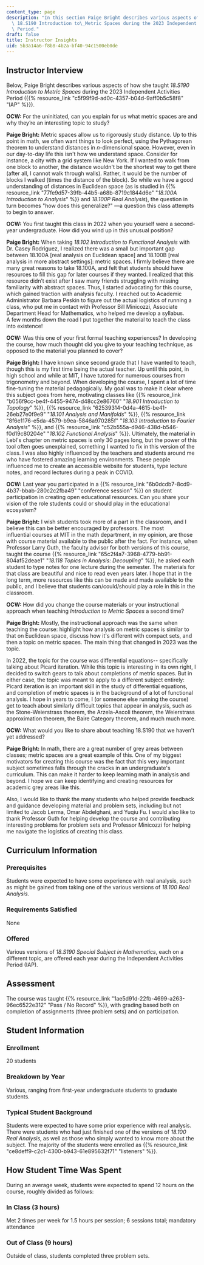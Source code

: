 ```yaml
---
content_type: page
description: "In this section Paige Bright describes various aspects of how she taught\
  \ 18.S190 Introduction to\_Metric Spaces during the 2023 Independent Activities\
  \ Period."
draft: false
title: Instructor Insights
uid: 5b3a14a6-f8b8-4b2a-bf40-94c1500eb0de
---
```

## Instructor Interview

Below, Paige Bright describes various aspects of how she taught *18.S190 Introduction to Metric Spaces* during the 2023 Independent Activities Period ({{% resource_link "c5f99f9d-ad0c-4357-b04d-9aff0b5c58f8" "IAP" %}}).

**OCW:** For the uninitiated, can you explain for us what metric spaces are and why they’re an interesting topic to study?

**Paige Bright:** Metric spaces allow us to rigorously study distance. Up to this point in math, we often want things to look perfect, using the Pythagorean theorem to understand distances in *n*\-dimensional space. However, even in our day-to-day life this isn't how we understand space. Consider for instance, a city with a grid system like New York. If I wanted to walk from one block to another, the distance wouldn't be the shortest way to get there (after all, I cannot walk through walls). Rather, it would be the number of blocks I walked (times the distance of the block). So while we have a good understanding of distances in Euclidean space (as is studied in {{% resource_link "77fe9d57-39fb-44b5-a68b-8719c1844d6e" "*18.100A Introduction to Analysis*" %}} and *18.100P Real Analysis*), the question in turn becomes "how does this generalize?" —a question this class attempts to begin to answer.

**OCW:** You first taught this class in 2022 when you yourself were a second-year undergraduate. How did you wind up in this unusual position?

**Paige Bright:** When taking *18.102 Introduction to Functional Analysis* with Dr. Casey Rodriguez, I realized there was a small but important gap between 18.100A \[real analysis on Euclidean space\] and 18.100B \[real analysis in more abstract settings\]: metric spaces. I firmly believe there are many great reasons to take 18.100A, and felt that students should have resources to fill this gap for later courses if they wanted. I realized that this resource didn’t exist after I saw many friends struggling with missing familiarity with abstract spaces. Thus, I started advocating for this course, which gained traction with analysis faculty. I reached out to Academic Administrator Barbara Peskin to figure out the actual logistics of running a class, who put me in contact with Professor Bill Minicozzi, Associate Department Head for Mathematics, who helped me develop a syllabus. A few months down the road I put together the material to teach the class into existence!

**OCW:** Was this one of your first formal teaching experiences? In developing the course, how much thought did you give to your teaching technique, as opposed to the material you planned to cover?

**Paige Bright:** I have known since second grade that I have wanted to teach, though this is my first time being the actual teacher. Up until this point, in high school and while at MIT, I have tutored for numerous courses from trigonometry and beyond. When developing the course, I spent a lot of time fine-tuning the material pedagogically. My goal was to make it clear where this subject goes from here, motivating classes like {{% resource_link "b056f9cc-be4f-4455-9474-d48cc2e86760" "*18.901 Introduction to Topology*" %}}, {{% resource_link "62539314-0d4a-4615-be41-26eb27e0f9e9" "*18.101 Analysis and Manifolds*" %}}, {{% resource_link "8f6e1176-e5da-4579-b9ea-5846a970285f" "*18.103 Introduction to Fourier Analysis*" %}}, and {{% resource_link "c52b555a-d946-438d-b546-f0d19c80204e" "*18.102 Functional Analysis*" %}}. Ultimately, the material in Lebl's chapter on metric spaces is only 30 pages long, but the power of this tool often goes unexplained, something I wanted to fix in this version of the class. I was also highly influenced by the teachers and students around me who have fostered amazing learning environments. These people influenced me to create an accessible website for students, type lecture notes, and record lectures during a peak in COVID.

**OCW:** Last year you participated in a {{% resource_link "6b0dcdb7-8cd9-4b37-bbab-280c2c2fba49" "conference session" %}} on student participation in creating open educational resources. Can you share your vision of the role students could or should play in the educational ecosystem?

**Paige Bright:** I wish students took more of a part in the classroom, and I believe this can be better encouraged by professors. The most influential courses at MIT in the math department, in my opinion, are those with course material available to the public after the fact. For instance, when Professor Larry Guth, the faculty advisor for both versions of this course, taught the course {{% resource_link "65c2f4a7-3968-4779-bb91-804af52deae1" "*18.118 Topics in Analysis: Decoupling*" %}}, he asked each student to type notes for one lecture during the semester. The materials for that class are beautiful and nice to read even years later. I hope that in the long term, more resources like this can be made and made available to the public, and I believe that students can/could/should play a role in this in the classroom.

**OCW:** How did you change the course materials or your instructional approach when teaching *Introduction to Metric Spaces* a second time?

**Paige Bright:** Mostly, the instructional approach was the same when teaching the course: highlight how analysis on metric spaces is similar to that on Euclidean space, discuss how it's different with compact sets, and then a topic on metric spaces. The main thing that changed in 2023 was the topic.

In 2022, the topic for the course was differential equations-- specifically talking about Picard iteration. While this topic is interesting in its own right, I decided to switch gears to talk about completions of metric spaces. But in either case, the topic was meant to apply to a different subject entirely: Picard iteration is an important skill in the study of differential equations, and completion of metric spaces is in the background of a lot of functional analysis. I hope in years to come, I (or someone else running the course) get to teach about similarly difficult topics that appear in analysis, such as the Stone-Weierstrass theorem, the Arzela-Ascoli theorem, the Weierstrass approximation theorem, the Baire Category theorem, and much much more.

**OCW:** What would you like to share about teaching 18.S190 that we haven’t yet addressed?

**Paige Bright:** In math, there are a great number of grey areas between classes; metric spaces are a great example of this. One of my biggest motivators for creating this course was the fact that this very important subject sometimes falls through the cracks in an undergraduate's curriculum. This can make it harder to keep learning math in analysis and beyond. I hope we can keep identifying and creating resources for academic grey areas like this.

Also, I would like to thank the many students who helped provide feedback and guidance developing material and problem sets, including but not limited to Jacob Lerma, Omar Abdelghani, and Yuqiu Fu. I would also like to thank Professor Guth for helping develop the course and contributing interesting problems for problem sets and Professor Minicozzi for helping me navigate the logistics of creating this class.

## Curriculum Information

### Prerequisites

Students were expected to have some experience with real analysis, such as might be gained from taking one of the various versions of *18.100 Real Analysis.*

### Requirements Satisfied

None

### Offered

Various versions of *18.S190 Special Subject in Mathematics*, each on a different topic, are offered each year during the Independent Activities Period (IAP).

## Assessment

The course was taught {{% resource_link "1ae5d91d-22fb-4699-a263-96ec6522e312" "Pass / No Record" %}}, with grading based both on completion of assignments (three problem sets) and on participation.

## Student Information

### Enrollment

20 students

### Breakdown by Year

Various, ranging from first-year undergraduate students to graduate students.

### Typical Student Background

Students were expected to have some prior experience with real analysis. There were students who had just finished one of the versions of *18.100 Real Analysis*, as well as those who simply wanted to know more about the subject. The majority of the students were enrolled as {{% resource_link "ce8deff9-c2c1-4300-b943-61e895632f71" "listeners" %}}.

## How Student Time Was Spent

During an average week, students were expected to spend 12 hours on the course, roughly divided as follows:

### In Class (3 hours)

Met 2 times per week for 1.5 hours per session; 6 sessions total; mandatory attendance

### Out of Class (9 hours)

Outside of class, students completed three problem sets.